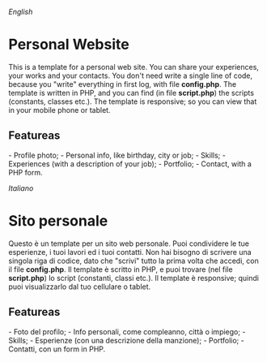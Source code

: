 <em>English</em>
<h1>Personal Website</h1>

This is a template for a personal web site. You can share your experiences, your works and your contacts. You don't need write a single line of code, because you "write" everything in first log, with file <strong>config.php</strong>.
The template is written in PHP, and you can find (in file <strong>script.php</strong>) the scripts (constants, classes etc.). 
The template is responsive; so you can view that in your mobile phone or tablet.
<h2>Featureas</h2>
- Profile photo;
- Personal info, like birthday, city or job;
- Skills;
- Experiences (with a description of your job);
- Portfolio;
- Contact, with a PHP form.


<em>Italiano</em>
<h1>Sito personale</h1>

Questo è un template per un sito web personale. Puoi condividere le tue esperienze, i tuoi lavori ed i tuoi contatti. Non hai bisogno di scrivere una singola riga di codice, dato che "scrivi" tutto la prima volta che accedi, con il file <strong>config.php</strong>.
Il template è scritto in PHP, e puoi trovare (nel file <strong>script.php</strong>) lo script (constanti, classi etc.). 
Il template è responsive; quindi puoi visualizzarlo dal tuo cellulare o tablet.
<h2>Featureas</h2>
- Foto del profilo;
- Info personali, come compleanno, città o impiego;
- Skills;
- Esperienze (con una descrizione della manzione);
- Portfolio;
- Contatti, con un form in PHP.
